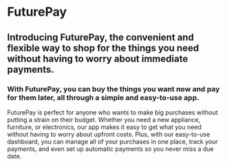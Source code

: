 # FuturePay

## Introducing FuturePay, the convenient and flexible way to shop for the things you need without having to worry about immediate payments.
### With FuturePay, you can buy the things you want now and pay for them later, all through a simple and easy-to-use app. 
FuturePay is perfect for anyone who wants to make big purchases without putting a strain on their budget. Whether you need a new appliance, furniture, or electronics, our app makes it easy to get what you need without having to worry about upfront costs. Plus, with our easy-to-use dashboard, you can manage all of your purchases in one place, track your payments, and even set up automatic payments so you never miss a due date.
